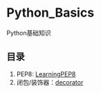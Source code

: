 # Python_Basics
Python基础知识



## 目录

1. PEP8: [LearningPEP8](./PEP8.md)
2. 闭包/装饰器：[decorator](./decorator.md)

